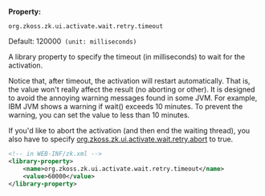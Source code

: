 **Property:**

`org.zkoss.zk.ui.activate.wait.retry.timeout`

Default: 120000` (unit: milliseconds)`

A library property to specify the timeout (in milliseconds) to wait for
the activation.

Notice that, after timeout, the activation will restart automatically.
That is, the value won't really affect the result (no aborting or
other). It is designed to avoid the annoying warning messages found in
some JVM. For example, IBM JVM shows a warning if wait() exceeds 10
minutes. To prevent the warning, you can set the value to less than 10
minutes.

If you'd like to abort the activation (and then end the waiting thread),
you also have to specify [ org.zkoss.zk.ui.activate.wait.retry.abort]({{site.baseUrl}}/zk_config_ref/org.zkoss.zk.ui.activate.wait.retry.abort)
to true.

```xml
<!-- in WEB-INF/zk.xml -->
<library-property>
    <name>org.zkoss.zk.ui.activate.wait.retry.timeout</name>
    <value>60000</value>
</library-property>
```
